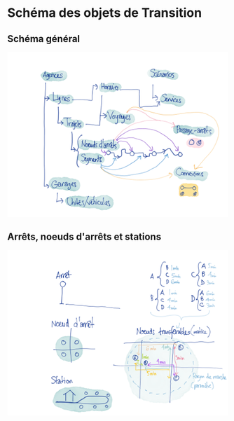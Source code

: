 # Schéma des objets de Transition

## Schéma général

![Schéma général](images/general.fr.png)

## Arrêts, noeuds d'arrêts et stations

![Schéma des arrêts, noeuds d'arrêts et stations](images/stopsNodesStations.fr.png)

